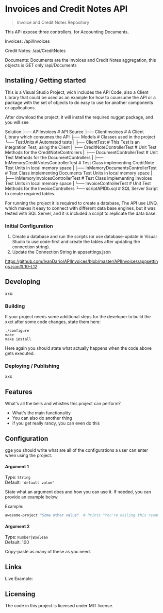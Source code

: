 # Invoices and Credit Notes API
> Invoice and Credit Notes Repository

This API expose three controllers, for Accounting Documents.

Invoices:
/api/Invoices

Credit Notes:
/api/CreditNotes

Documents: Documents are the Invoices and Credit Notes aggregation, this objects is GET only
/api/Documents


## Installing / Getting started

This is a Visual Studio Project, wich includes the API Code, also a Client Library that could be used as an example for how to counsume the API or a package with the set of objects to do easy to use for another components or applications.

After download the project, it will install the required nugget package, and you will see 

Solution
├── APIInvoices                   # API Source
├── ClientInvoices                # A Client Library which consumes the API
├── Models                        # Classes used in the project
└── TestUnits                     # Automated tests 
|  ├── ClientTest                          # This Test is an integration Test, using the Client
|  ├── CreditNoteControllerTest            # Unit Test Methods for the CreditNoteControllers
|  ├── DocumentControllerTest              # Unit Test Methods for the DocumentControllers
|  ├── InMemoryCreditNotesControllerTest   # Test Class implementing CreditNote Test Units in local memory space
|  ├── InMemoryDocumentsControllerTest     # Test Class implementing Documents Test Units in local memory space
|  ├── InMemoryInvoicesControllerTest      # Test Class implementing Invoices Test Units in local memory space
|  └── InvoiceControllerTest               # Unit Test Methods for the InvoiceControllers
└── scriptAPIDb.sql                 # SQL Server Script to create required tables.

For running the project it is required to create a database, The API use LINQ, which makes it easy to connect with different data base engines, but it was tested with SQL Server, and it is included a script to replicate the data base.

### Initial Configuration

1. Create a database and run the scripts (or use database-update in Visual Studio to use code-first and create the tables after updating the connection string).
2. Update the Connection String in appsettings.json

https://github.com/IvanDario/APIInvoices/blob/master/APIInvoices/appsettings.json#L10-L12


## Developing

xxx:


### Building

If your project needs some additional steps for the developer to build the
xxct after some code changes, state them here:

```shell
./configure
make
make install
```

Here again you should state what actually happens when the code above gets
executed.

### Deploying / Publishing

xxx


## Features

What's all the bells and whistles this project can perform?
* What's the main functionality
* You can also do another thing
* If you get really randy, you can even do this

## Configuration

gge you should write what are all of the configurations a user can enter when
using the project.

#### Argument 1
Type: `String`  
Default: `'default value'`

State what an argument does and how you can use it. If needed, you can provide
an example below.

Example:
```bash
awesome-project "Some other value"  # Prints "You're nailing this readme!"
```

#### Argument 2
Type: `Number|Boolean`  
Default: 100

Copy-paste as many of these as you need.


## Links

Live Example:


## Licensing

The code in this project is licensed under MIT license.